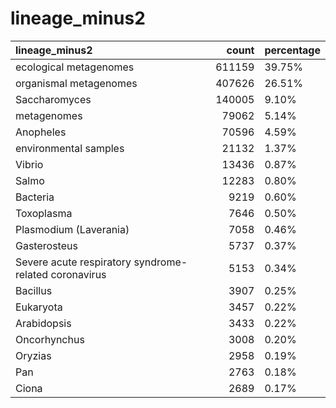 # lineage_minus2
| lineage_minus2                                        |   count | percentage   |
|:------------------------------------------------------|--------:|:-------------|
| ecological metagenomes                                |  611159 | 39.75%       |
| organismal metagenomes                                |  407626 | 26.51%       |
| Saccharomyces                                         |  140005 | 9.10%        |
| metagenomes                                           |   79062 | 5.14%        |
| Anopheles                                             |   70596 | 4.59%        |
| environmental samples                                 |   21132 | 1.37%        |
| Vibrio                                                |   13436 | 0.87%        |
| Salmo                                                 |   12283 | 0.80%        |
| Bacteria                                              |    9219 | 0.60%        |
| Toxoplasma                                            |    7646 | 0.50%        |
| Plasmodium (Laverania)                                |    7058 | 0.46%        |
| Gasterosteus                                          |    5737 | 0.37%        |
| Severe acute respiratory syndrome-related coronavirus |    5153 | 0.34%        |
| Bacillus                                              |    3907 | 0.25%        |
| Eukaryota                                             |    3457 | 0.22%        |
| Arabidopsis                                           |    3433 | 0.22%        |
| Oncorhynchus                                          |    3008 | 0.20%        |
| Oryzias                                               |    2958 | 0.19%        |
| Pan                                                   |    2763 | 0.18%        |
| Ciona                                                 |    2689 | 0.17%        |
